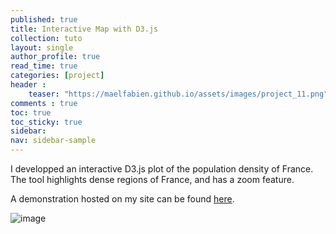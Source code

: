 ```yaml
---
published: true
title: Interactive Map with D3.js
collection: tuto
layout: single
author_profile: true
read_time: true
categories: [project]
header :
    teaser: "https://maelfabien.github.io/assets/images/project_11.png"
comments : true
toc: true
toc_sticky: true
sidebar:
nav: sidebar-sample
---
```


I developped an interactive D3.js plot of the population density of France. The tool highlights dense regions of France, and has a zoom feature.

A demonstration hosted on my site can be found [here](https://maelfabien.github.io/viz).

![image](https://maelfabien.github.io/assets/images/map_d3.jpg)
